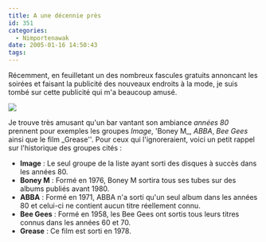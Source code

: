 ```yaml
---
title: A une décennie près
id: 351
categories:
  - Nimportenawak
date: 2005-01-16 14:50:43
tags:
---
```


Récemment, en feuilletant un des nombreux fascules gratuits annoncant les soirées et faisant la publicité des nouveaux endroits à la mode, je suis tombé sur cette publicité qui m'a beaucoup amusé.

![](/images/le_queen.jpg)

Je trouve très amusant qu'un bar vantant son ambiance _années 80_ prennent pour exemples les groupes _Image_, 'Boney M_, _ABBA_, _Bee Gees_ ainsi que le film _Grease''. Pour ceux qui l'ignoreraient, voici un petit rappel sur l'historique des groupes cités&nbsp;:

*   **Image**&nbsp;: Le seul groupe de la liste ayant sorti des disques à succès dans les années 80.
*   **Boney M**&nbsp;: Formé en 1976, Boney M sortira tous ses tubes sur des albums publiés avant 1980.
*   **ABBA**&nbsp;: Formé en 1971, ABBA n'a sorti qu'un seul album dans les années 80 et celui-ci ne contient aucun titre réellement connu.
*   **Bee Gees**&nbsp;: Formé en 1958, les Bee Gees ont sortis tous leurs titres connus dans les années 60 et 70.
*   **Grease**&nbsp;: Ce film est sorti en 1978.